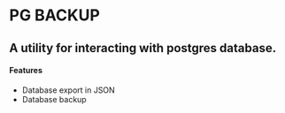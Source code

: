 # PG BACKUP

##  A utility for interacting with postgres database.

#### Features

*  Database export in JSON
*  Database backup